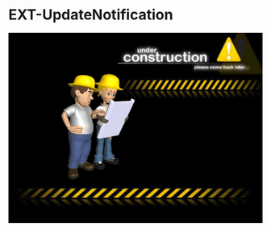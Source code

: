 # EXT-UpdateNotification

![](https://raw.githubusercontent.com/bugsounet/coding/main/underconstruction.gif)

